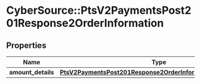 # CyberSource::PtsV2PaymentsPost201Response2OrderInformation

## Properties
Name | Type | Description | Notes
------------ | ------------- | ------------- | -------------
**amount_details** | [**PtsV2PaymentsPost201Response2OrderInformationAmountDetails**](PtsV2PaymentsPost201Response2OrderInformationAmountDetails.md) |  | [optional] 


